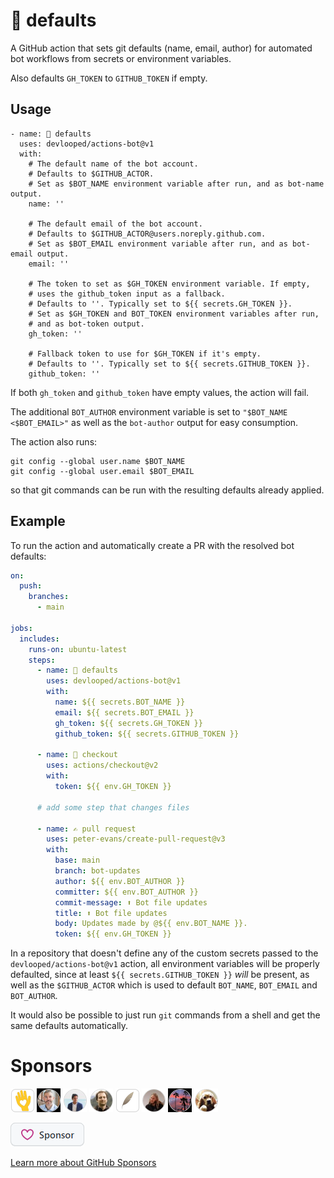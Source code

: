 # 🤖 defaults

A GitHub action that sets git defaults (name, email, author) for 
automated bot workflows from secrets or environment variables.

Also defaults `GH_TOKEN` to `GITHUB_TOKEN` if empty. 

## Usage

```
- name: 🤖 defaults
  uses: devlooped/actions-bot@v1
  with:
    # The default name of the bot account. 
    # Defaults to $GITHUB_ACTOR.
    # Set as $BOT_NAME environment variable after run, and as bot-name output.
    name: ''

    # The default email of the bot account. 
    # Defaults to $GITHUB_ACTOR@users.noreply.github.com.
    # Set as $BOT_EMAIL environment variable after run, and as bot-email output.
    email: ''

    # The token to set as $GH_TOKEN environment variable. If empty, 
    # uses the github_token input as a fallback.
    # Defaults to ''. Typically set to ${{ secrets.GH_TOKEN }}.
    # Set as $GH_TOKEN and BOT_TOKEN environment variables after run, 
    # and as bot-token output.
    gh_token: ''

    # Fallback token to use for $GH_TOKEN if it's empty.
    # Defaults to ''. Typically set to ${{ secrets.GITHUB_TOKEN }}.
    github_token: ''
```

If both `gh_token` and `github_token` have empty values, the action will fail.

The additional `BOT_AUTHOR` environment variable is set to `"$BOT_NAME <$BOT_EMAIL>"` 
as well as the `bot-author` output for easy consumption.

The action also runs:

```
git config --global user.name $BOT_NAME
git config --global user.email $BOT_EMAIL
```

so that git commands can be run with the resulting defaults already applied.

## Example

To run the action and automatically create a PR with the resolved bot defaults:

```yml
on: 
  push:
    branches:
      - main

jobs:
  includes:
    runs-on: ubuntu-latest
    steps:
      - name: 🤖 defaults
        uses: devlooped/actions-bot@v1
        with:
          name: ${{ secrets.BOT_NAME }}
          email: ${{ secrets.BOT_EMAIL }}
          gh_token: ${{ secrets.GH_TOKEN }}
          github_token: ${{ secrets.GITHUB_TOKEN }}

      - name: 🤘 checkout
        uses: actions/checkout@v2
        with:
          token: ${{ env.GH_TOKEN }}

      # add some step that changes files

      - name: ✍ pull request
        uses: peter-evans/create-pull-request@v3
        with:
          base: main
          branch: bot-updates
          author: ${{ env.BOT_AUTHOR }}
          committer: ${{ env.BOT_AUTHOR }}
          commit-message: ⬆️ Bot file updates
          title: ⬆️ Bot file updates
          body: Updates made by @${{ env.BOT_NAME }}.
          token: ${{ env.GH_TOKEN }}
```

In a repository that doesn't define any of the custom secrets passed to 
the `devlooped/actions-bot@v1` action, all environment variables will be 
properly defaulted, since at least `${{ secrets.GITHUB_TOKEN }}` *will* 
be present, as well as the `$GITHUB_ACTOR` which is used to default 
`BOT_NAME`, `BOT_EMAIL` and `BOT_AUTHOR`.

It would also be possible to just run `git` commands from a shell and 
get the same defaults automatically.

<!-- include https://github.com/devlooped/sponsors/raw/main/footer.md -->
# Sponsors 

<!-- sponsors.md -->
[![Clarius Org](https://raw.githubusercontent.com/devlooped/sponsors/main/.github/avatars/clarius.png "Clarius Org")](https://github.com/clarius)
[![Christian Findlay](https://raw.githubusercontent.com/devlooped/sponsors/main/.github/avatars/MelbourneDeveloper.png "Christian Findlay")](https://github.com/MelbourneDeveloper)
[![C. Augusto Proiete](https://raw.githubusercontent.com/devlooped/sponsors/main/.github/avatars/augustoproiete.png "C. Augusto Proiete")](https://github.com/augustoproiete)
[![Kirill Osenkov](https://raw.githubusercontent.com/devlooped/sponsors/main/.github/avatars/KirillOsenkov.png "Kirill Osenkov")](https://github.com/KirillOsenkov)
[![MFB Technologies, Inc.](https://raw.githubusercontent.com/devlooped/sponsors/main/.github/avatars/MFB-Technologies-Inc.png "MFB Technologies, Inc.")](https://github.com/MFB-Technologies-Inc)
[![SandRock](https://raw.githubusercontent.com/devlooped/sponsors/main/.github/avatars/sandrock.png "SandRock")](https://github.com/sandrock)
[![Eric C](https://raw.githubusercontent.com/devlooped/sponsors/main/.github/avatars/eeseewy.png "Eric C")](https://github.com/eeseewy)
[![Andy Gocke](https://raw.githubusercontent.com/devlooped/sponsors/main/.github/avatars/agocke.png "Andy Gocke")](https://github.com/agocke)


<!-- sponsors.md -->

[![Sponsor this project](https://raw.githubusercontent.com/devlooped/sponsors/main/sponsor.png "Sponsor this project")](https://github.com/sponsors/devlooped)
&nbsp;

[Learn more about GitHub Sponsors](https://github.com/sponsors)

<!-- https://github.com/devlooped/sponsors/raw/main/footer.md -->
